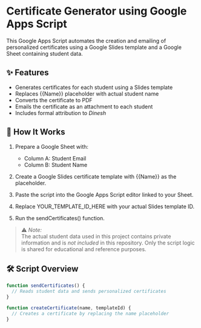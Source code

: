# Certificate Generator using Google Apps Script

This Google Apps Script automates the creation and emailing of personalized certificates using a Google Slides template and a Google Sheet containing student data.

## ✨ Features
- Generates certificates for each student using a Slides template
- Replaces {{Name}} placeholder with actual student name
- Converts the certificate to PDF
- Emails the certificate as an attachment to each student
- Includes formal attribution to *Dinesh*

## 📁 How It Works
1. Prepare a Google Sheet with:
   - Column A: Student Email
   - Column B: Student Name

2. Create a Google Slides certificate template with {{Name}} as the placeholder.

3. Paste the script into the Google Apps Script editor linked to your Sheet.

4. Replace YOUR_TEMPLATE_ID_HERE with your actual Slides template ID.

5. Run the sendCertificates() function.

> ⚠ *Note:*  
> The actual student data used in this project contains private information and is *not included* in this repository. Only the script logic is shared for educational and reference purposes.

## 🛠 Script Overview

```javascript
function sendCertificates() {
  // Reads student data and sends personalized certificates
}

function createCertificate(name, templateId) {
  // Creates a certificate by replacing the name placeholder
}
